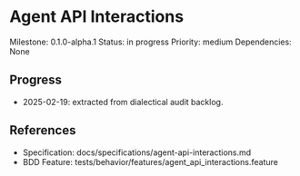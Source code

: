 # Agent API Interactions
Milestone: 0.1.0-alpha.1
Status: in progress
Priority: medium
Dependencies: None

## Progress
- 2025-02-19: extracted from dialectical audit backlog.

## References
- Specification: docs/specifications/agent-api-interactions.md
- BDD Feature: tests/behavior/features/agent_api_interactions.feature
